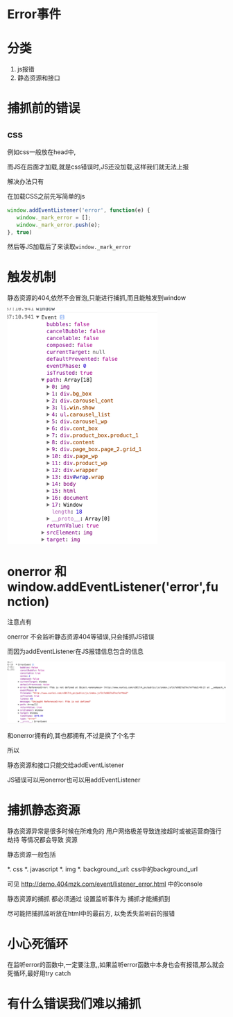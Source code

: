 # Error事件

# 分类

1. js报错
2. 静态资源和接口



# 捕抓前的错误

## css

例如css一般放在head中,

而JS在后面才加载,就是css错误时,JS还没加载,这样我们就无法上报

解决办法只有

在加载CSS之前先写简单的js

```javascript
window.addEventListener('error', function(e) {
   window._mark_error = [];
   window._mark_error.push(e);        
}, true)
```

然后等JS加载后了来读取`window._mark_error`

# 触发机制

静态资源的404,依然不会冒泡,只能进行捕抓,而且能触发到window

![error](/assets/QQ20170218-1.png)


# onerror 和 window.addEventListener('error',function)

注意点有

onerror 不会监听静态资源404等错误,只会捕抓JS错误



而因为addEventListener在JS报错信息包含的信息

![JS报错](/assets/QQ20170218-2.png)


和onerror拥有的,其也都拥有,不过是换了个名字

所以

静态资源和接口只能交给addEventListener

JS错误可以用onerror也可以用addEventListener

# 捕抓静态资源

静态资源异常是很多时候在所难免的 用户网络极差导致连接超时或被运营商强行劫持 等情况都会导致 资源

静态资源一般包括

*. css
*. javascript
*. img
*. background_url: css中的background_url

可见 http://demo.404mzk.com/event/listener_error.html 中的console 

静态资源的捕抓 都必须通过 设置监听事件为 捕抓才能捕抓到 

尽可能把捕抓监听放在html中的最前方, 以免丢失监听前的报错



# 小心死循环

在监听error的函数中,一定要注意,,如果监听error函数中本身也会有报错,那么就会死循环,最好用try catch

# 有什么错误我们难以捕抓








